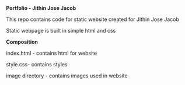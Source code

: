 ## 

**Portfolio - Jithin Jose Jacob**

This repo contains code for static website created for Jithin Jose Jacob

Static webpage is built in simple html and css

**Composition**

index.html - contains html for website

style.css- contains styles

image directory - contains images used in website
